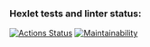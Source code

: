 ### Hexlet tests and linter status:
[![Actions Status](https://github.com/TarenTheHandsome/python-project-50/actions/workflows/hexlet-check.yml/badge.svg)](https://github.com/TarenTheHandsome/python-project-50/actions)
[![Maintainability](https://api.codeclimate.com/v1/badges/9c2a0c0fa58d3e67cbeb/maintainability)](https://codeclimate.com/github/TarenTheHandsome/python-project-50/maintainability)

